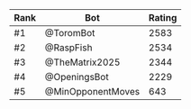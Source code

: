 Rank|Bot|Rating
---|---|---
#1|@ToromBot|2583
#2|@RaspFish|2534
#3|@TheMatrix2025|2344
#4|@OpeningsBot|2229
#5|@MinOpponentMoves|643
